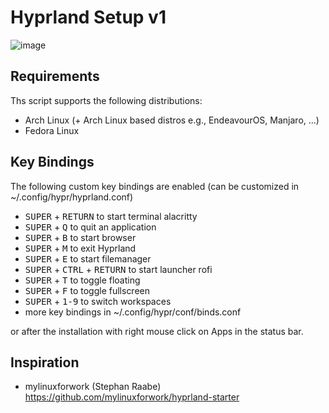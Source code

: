 # Hyprland Setup v1

![image](https://github.com/mylinuxforwork/hyprland-starter/assets/145253254/0e6b3bcd-7b60-4d11-a7c4-7fc3ad708adf)


## Requirements

Ths script supports the following distributions:
* Arch Linux (+ Arch Linux based distros e.g., EndeavourOS, Manjaro, ...)
* Fedora Linux

## Key Bindings

The following custom key bindings are enabled (can be customized in ~/.config/hypr/hyprland.conf)

- <kbd>SUPER</kbd> + <kbd>RETURN</kbd> to start terminal alacritty
- <kbd>SUPER</kbd> + <kbd>Q</kbd> to quit an application
- <kbd>SUPER</kbd> + <kbd>B</kbd> to start browser
- <kbd>SUPER</kbd> + <kbd>M</kbd> to exit Hyprland
- <kbd>SUPER</kbd> + <kbd>E</kbd> to start filemanager
- <kbd>SUPER</kbd></kbd> + <kbd>CTRL</kbd> + <kbd>RETURN</kbd> to start launcher rofi
- <kbd>SUPER</kbd> + <kbd>T</kbd> to toggle floating
- <kbd>SUPER</kbd> + <kbd>F</kbd> to toggle fullscreen
- <kbd>SUPER</kbd> + <kbd>1-9</kbd> to switch workspaces
- more key bindings in ~/.config/hypr/conf/binds.conf

or after the installation with right mouse click on Apps in the status bar.

## Inspiration

- mylinuxforwork (Stephan Raabe) https://github.com/mylinuxforwork/hyprland-starter
